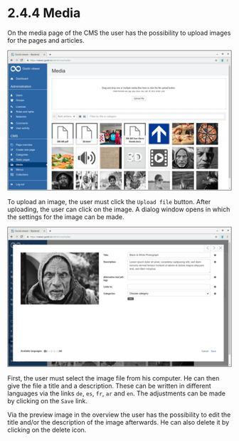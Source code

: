 # 2.4.4 Media

On the media page of the CMS the user has the possibility to upload images for the pages and articles.

![](../../../.gitbook/assets/5.2.5.png)

To upload an image, the user must click the `Upload file` button. After uploading, the user can click on the image. A dialog window opens in which the settings for the image can be made.

![](../../../.gitbook/assets/5.2.5-1.png)

First, the user must select the image file from his computer. He can then give the file a title and a description. These can be written in different languages via the links `de`, `es`, `fr`, `ar` and `en`. The adjustments can be made by clicking on the `Save` link. 

Via the preview image in the overview the user has the possibility to edit the title and/or the description of the image afterwards. He can also delete it by clicking on the delete icon.

